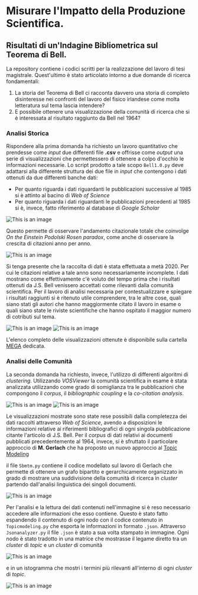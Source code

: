 # Misurare l'Impatto della Produzione Scientifica. 
## Risultati di un'Indagine Bibliometrica sul Teorema di Bell. 

La repository contiene i codici scritti per la realizzazione del lavoro di tesi magistrale. Quest'ultimo è stato articolato intorno a due domande di ricerca fondamentali: 
1) La storia del Teorema di Bell ci racconta davvero una storia di completo disinteresse nei confronti del lavoro del fisico irlandese come molta letteratura sul tema lascia intendere? 
2) E possibile ottenere una visualizzazione della comunità di ricerca che si è interessata al risultato raggiunto da Bell nel 1964?


### Analisi Storica 
Rispondere alla prima domanda ha richiesto un lavoro quantitativo che prendesse come _input_ due differenti file **.csv** e offrisse come _output_ una serie di visualizzazioni che permettessero di ottenere a colpo d'occhio le informazioni necessarie. Lo script prodotto a tale scopo `Bell1.0.py` deve adattarsi alla differente struttura dei due file in _input_ che contengono i dati ottenuti da due differenti banche dati: 
- Per quanto riguarda i dati riguardanti le pubblicazioni successive al 1985 si è attinto al bacino di _Web of Science_
- Per quanto riguarda i dati riguardanti le pubblicazioni precedenti al 1985 si è, invece, fatto riferimento al database di _Google Scholar_

![This is an image](Images/cit_per_year_tot.png)

Questo permette di osservare l'andamento citazionale totale che coinvolge _On the Einstein Podolski Rosen paradox_, come anche di osservare la crescita di citazioni anno per anno. 

![This is an image](Images/cit_per_year.png)

Si tenga presente che la raccolta di dati è stata effettuata a metà 2020. Per cui le citazioni relative a tale anno sono necessariamente incomplete. I dati mostrano come effettivamente c'è voluto del tempo prima che i risultati ottenuti da J.S. Bell venissero accettati come rilevanti dalla comunità scientifica. Per il lavoro di analisi necessaria per contestualizzare e spiegare i risultati raggiunti si è ritenuto utile comprendere, tra le altre cose, quali siano stati gli autori che hanno maggiormente citato il lavoro in esame o quali siano state le riviste scientifiche che hanno ospitato il maggior numero di cotributi sul tema. 

![This is an image](Images/au.png)
![This is an image](Images/so.png)

L'elenco completo delle visualizzazioni ottenute è disponibile sulla cartella [MEGA](https://mega.nz/folder/d1JmxTiT#5-59GtTFdo2mb1VVLjEG7A) dedicata.

### Analisi delle Comunità
La seconda domanda ha richiesto, invece, l'utilizzo di differenti algoritmi di _clustering_. Utilizzando _VOSViewer_ la comunità scientifica in esame è stata analizzata utilizzando come grado di somiglianza tra le pubblicazioni che compongono il _corpus_, il _bibliographic coupling_ e la _co-citation analysis_. 

![This is an image](Images/BC_Bell1964.png)
![This is an image](Images/CC_Bell1964.png)

Le visualizzazioni mostrate sono state rese possibili dalla completezza dei dati raccolti attraverso _Web of Science_, avendo a disposizioni le informazioni relative ai riferimenti bibliografici di ogni singola pubblicazione citante l'articolo di J.S. Bell. Per il _corpus_ di dati relativi ai documenti pubblicati precedentemente al 1964, invece, si è sfruttato il particolare approccio di **M. Gerlach** che ha proposto un nuovo approccio al [Topic Modeling](https://advances.sciencemag.org/content/4/7/eaaq1360.full)

il file `Sbmtm.py` contiene il codice modellato sul lavoro di Gerlach che permette di ottenere un grafo bipartito e gerarchicamente organizzato in grado di mostrare una suddivisione della comunità di ricerca in _cluster_ partendo dall'analisi linguistica dei singoli documenti. 

![This is an image](Images/tmp.png)

Per l'analisi e la lettura dei dati contenuti nell'immagine si è reso necessario accedere alle informazioni che esso contiene. Questo è stato fatto espandendo il contenuto di ogni nodo con il codice contenuto in `Topicmodeling.py` che esporta le informazioni in formato `.json`. Attraverso `Jsonanalyzer.py` il file `.json` è stato a sua volta stampato in immagine. Ogni nodo è stato tradotto in una matrice che mostrasse il legame diretto tra un _cluster_ di _topic_ e un _cluster_ di comunità

![This is an image](Images/c_t_Matrice.png)

e in un istogramma che mostri i termini più rilevanti all'interno di ogni _cluster_ di _topic_.

![This is an image](Images/l1t3_w_distro.png)
